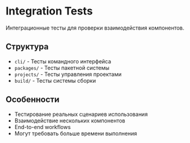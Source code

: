 # Integration Tests

Интеграционные тесты для проверки взаимодействия компонентов.

## Структура

- `cli/` - Тесты командного интерфейса
- `packages/` - Тесты пакетной системы
- `projects/` - Тесты управления проектами
- `build/` - Тесты системы сборки

## Особенности

- Тестирование реальных сценариев использования
- Взаимодействие нескольких компонентов
- End-to-end workflows
- Могут требовать больше времени выполнения